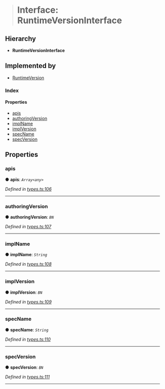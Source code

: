 > # Interface: RuntimeVersionInterface

## Hierarchy

* **RuntimeVersionInterface**

## Implemented by

* [RuntimeVersion](../classes/_rpc_runtimeversion_.runtimeversion.md)

### Index

#### Properties

* [apis](_types_.runtimeversioninterface.md#apis)
* [authoringVersion](_types_.runtimeversioninterface.md#authoringversion)
* [implName](_types_.runtimeversioninterface.md#implname)
* [implVersion](_types_.runtimeversioninterface.md#implversion)
* [specName](_types_.runtimeversioninterface.md#specname)
* [specVersion](_types_.runtimeversioninterface.md#specversion)

## Properties

###  apis

● **apis**: *`Array<any>`*

*Defined in [types.ts:106](url)*

___

###  authoringVersion

● **authoringVersion**: *`BN`*

*Defined in [types.ts:107](url)*

___

###  implName

● **implName**: *`String`*

*Defined in [types.ts:108](url)*

___

###  implVersion

● **implVersion**: *`BN`*

*Defined in [types.ts:109](url)*

___

###  specName

● **specName**: *`String`*

*Defined in [types.ts:110](url)*

___

###  specVersion

● **specVersion**: *`BN`*

*Defined in [types.ts:111](url)*

___